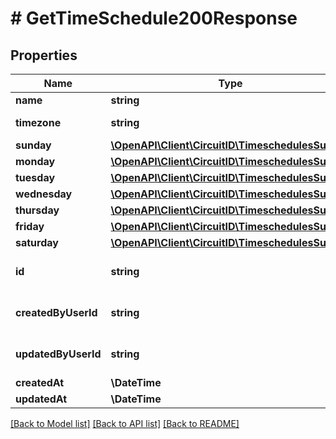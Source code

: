 # # GetTimeSchedule200Response

## Properties

Name | Type | Description | Notes
------------ | ------------- | ------------- | -------------
**name** | **string** |  |
**timezone** | **string** |  | [default to 'America/New_York']
**sunday** | [**\OpenAPI\Client\CircuitID\TimeschedulesSunday**](TimeschedulesSunday.md) |  |
**monday** | [**\OpenAPI\Client\CircuitID\TimeschedulesSunday**](TimeschedulesSunday.md) |  |
**tuesday** | [**\OpenAPI\Client\CircuitID\TimeschedulesSunday**](TimeschedulesSunday.md) |  |
**wednesday** | [**\OpenAPI\Client\CircuitID\TimeschedulesSunday**](TimeschedulesSunday.md) |  |
**thursday** | [**\OpenAPI\Client\CircuitID\TimeschedulesSunday**](TimeschedulesSunday.md) |  |
**friday** | [**\OpenAPI\Client\CircuitID\TimeschedulesSunday**](TimeschedulesSunday.md) |  |
**saturday** | [**\OpenAPI\Client\CircuitID\TimeschedulesSunday**](TimeschedulesSunday.md) |  |
**id** | **string** | ObjectId (unique 12 bytes ID) | [optional]
**createdByUserId** | **string** | ObjectId (unique 12 bytes ID) | [optional]
**updatedByUserId** | **string** | ObjectId (unique 12 bytes ID) | [optional]
**createdAt** | **\DateTime** |  | [optional]
**updatedAt** | **\DateTime** |  | [optional]

[[Back to Model list]](../../README.md#models) [[Back to API list]](../../README.md#endpoints) [[Back to README]](../../README.md)
